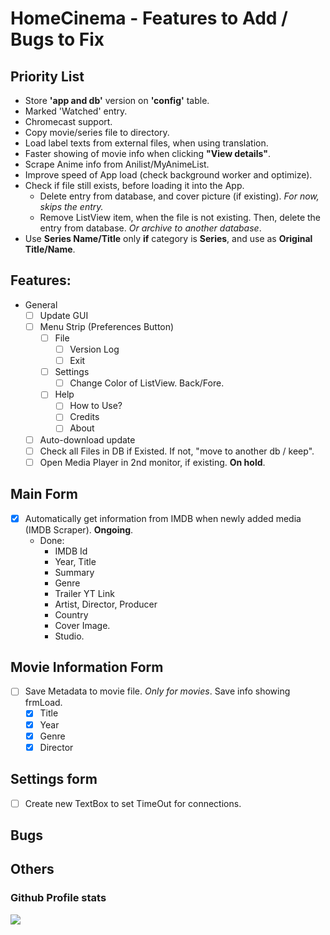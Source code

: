 # HomeCinema - Features to Add / Bugs to Fix

## Priority List
- Store **'app and db'** version on **'config'** table.
- Marked 'Watched' entry.
- Chromecast support.
- Copy movie/series file to directory.
- Load label texts from external files, when using translation.
- Faster showing of movie info when clicking **"View details"**.
- Scrape Anime info from Anilist/MyAnimeList.
- Improve speed of App load (check background worker and optimize).
- Check if file still exists, before loading it into the App.
  - Delete entry from database, and cover picture (if existing). *For now, skips the entry.*
  - Remove ListView item, when the file is not existing. Then, delete the entry from database. *Or archive to another database*.
- Use **Series Name/Title** only **if** category is **Series**, and use as **Original Title/Name**.

## Features:
- General
  - [ ] Update GUI
  - [ ] Menu Strip (Preferences Button)
    - [ ] File
	  - [ ] Version Log
	  - [ ] Exit
	- [ ] Settings
	  - [ ] Change Color of ListView. Back/Fore.
	- [ ] Help
	  - [ ] How to Use?
	  - [ ] Credits
	  - [ ] About
  - [ ] Auto-download update
  - [ ] Check all Files in DB if Existed. If not, "move to another db / keep".
  - [ ] Open Media Player in 2nd monitor, if existing. **On hold**.

## Main Form
  - [x] Automatically get information from IMDB when newly added media (IMDB Scraper). **Ongoing**.
    - Done:
	  - IMDB Id
	  - Year, Title
	  - Summary
	  - Genre
	  - Trailer YT Link
	  - Artist, Director, Producer
	  - Country
	  - Cover Image.
	  - Studio.
	  
## Movie Information Form
  - [ ] Save Metadata to movie file. *Only for movies*. Save info showing frmLoad.
    - [x] Title
	- [x] Year
	- [x] Genre
	- [x] Director
  
## Settings form
- [ ] Create new TextBox to set TimeOut for connections.

## Bugs

## Others

### Github Profile stats
<img src="https://github-readme-stats.vercel.app/api?username=JerloPH&&show_icons=true">
